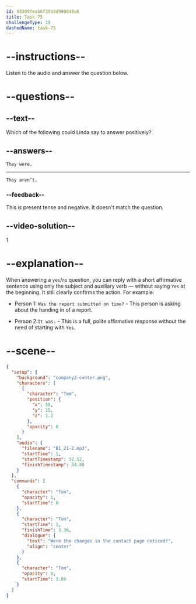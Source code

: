 ```yaml
---
id: 68309feab6f39b6d990049a6
title: Task 75
challengeType: 19
dashedName: task-75
---
```


<!-- (Audio) Tom: Were the changes in the contact page noticed? -->

<!-- SPEAKING -->

# --instructions--

Listen to the audio and answer the question below.

# --questions--

## --text--

Which of the following could Linda say to answer positively?

## --answers--

`They were.`

---

`They aren’t.`

### --feedback--

This is present tense and negative. It doesn't match the question.

## --video-solution--

1

# --explanation--

When answering a `yes`/`no` question, you can reply with a short affirmative sentence using only the subject and auxiliary verb — without saying `Yes` at the beginning. It still clearly confirms the action. For example:

- Person 1: `Was the report submitted on time?` - This person is asking about the handing in of a report. 

- Person 2:`It was.` – This is a full, polite affirmative response without the need of starting with `Yes`.

# --scene--

```json
{
  "setup": {
    "background": "company2-center.png",
    "characters": [
      {
        "character": "Tom",
        "position": {
          "x": 50,
          "y": 15,
          "z": 1.2
        },
        "opacity": 0
      }
    ],
    "audio": {
      "filename": "B1_21-2.mp3",
      "startTime": 1,
      "startTimestamp": 32.52,
      "finishTimestamp": 34.88
    }
  },
  "commands": [
    {
      "character": "Tom",
      "opacity": 1,
      "startTime": 0
    },
    {
      "character": "Tom",
      "startTime": 1,
      "finishTime": 3.36,
      "dialogue": {
        "text": "Were the changes in the contact page noticed?",
        "align": "center"
      }
    },
    {
      "character": "Tom",
      "opacity": 0,
      "startTime": 3.86
    }
  ]
}
```
